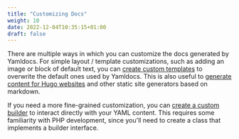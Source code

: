 ```yaml
---
title: "Customizing Docs"
weight: 10
date: 2022-12-04T10:35:15+01:00
draft: false
---
```


There are multiple ways in which you can customize the docs generated by Yamldocs. For simple layout / template customizations, such as adding an image or block of default text, you can [create custom templates](/docs/customizing/custom-templates/) to overwrite the default ones used by Yamldocs.
This is also useful to [generate content for Hugo websites](/docs/customizing/custom-templates/#generating-content-for-hugo-websites) and other static site generators based on markdown.

If you need a more fine-grained customization, you can [create a custom builder](/docs/customizing/custom-builders/) to interact directly with your YAML content. This requires some familiarity with PHP development, since you'll need to create a class that implements a builder interface.